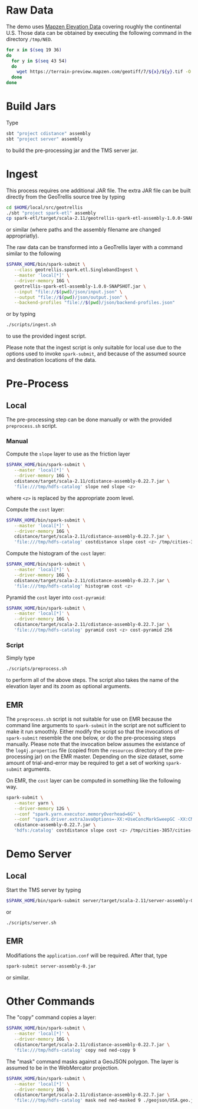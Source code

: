 # Raw Data #

The demo uses [Mapzen Elevation Data](https://mapzen.com/blog/elevation) covering roughly the continental U.S.
Those data can be obtained by executing the following command in the directory `/tmp/NED`.
```bash
for x in $(seq 19 36)
do
  for y in $(seq 43 54)
  do
    wget https://terrain-preview.mapzen.com/geotiff/7/${x}/${y}.tif -O 7_${x}_${y}.tif
  done
done
```

# Build Jars #

Type
```bash
sbt "project cdistance" assembly
sbt "project server" assembly
```
to build the pre-processing jar and the TMS server jar.

# Ingest #

This process requires one additional JAR file.
The extra JAR file can be built directly from the GeoTrellis source tree by typing
```bash
cd $HOME/local/src/geotrellis
./sbt "project spark-etl" assembly
cp spark-etl/target/scala-2.11/geotrellis-spark-etl-assembly-1.0.0-SNAPSHOT.jar /tmp
```
or similar (where paths and the assembly filename are changed appropriatly).

The raw data can be transformed into a GeoTrellis layer with a command similar to the following
```bash
$SPARK_HOME/bin/spark-submit \
   --class geotrellis.spark.etl.SinglebandIngest \
   --master 'local[*]' \
   --driver-memory 16G \
   geotrellis-spark-etl-assembly-1.0.0-SNAPSHOT.jar \
   --input "file://$(pwd)/json/input.json" \
   --output "file://$(pwd)/json/output.json" \
   --backend-profiles "file://$(pwd)/json/backend-profiles.json"
```
or by typing
```bash
./scripts/ingest.sh
```
to use the provided ingest script.

Please note that the ingest script is only suitable for local use
due to the options used to invoke `spark-submit`,
and because of the assumed source and destination locations of the data.

# Pre-Process #

## Local ##

The pre-processing step can be done manually or with the provided `preprocess.sh` script.

### Manual ###

Compute the `slope` layer to use as the friction layer
```bash
$SPARK_HOME/bin/spark-submit \
   --master 'local[*]' \
   --driver-memory 16G \
   cdistance/target/scala-2.11/cdistance-assembly-0.22.7.jar \
   'file:///tmp/hdfs-catalog' slope ned slope <z>
```
where `<z>` is replaced by the appropriate zoom level.

Compute the `cost` layer:
```bash
$SPARK_HOME/bin/spark-submit \
   --master 'local[*]' \
   --driver-memory 16G \
   cdistance/target/scala-2.11/cdistance-assembly-0.22.7.jar \
   'file:///tmp/hdfs-catalog' costdistance slope cost <z> /tmp/cities-3857/cities-3857.shp 20000
```

Compute the histogram of the `cost` layer:
```bash
$SPARK_HOME/bin/spark-submit \
   --master 'local[*]' \
   --driver-memory 16G \
   cdistance/target/scala-2.11/cdistance-assembly-0.22.7.jar \
   'file:///tmp/hdfs-catalog' histogram cost <z>
```

Pyramid the `cost` layer into `cost-pyramid`:
```bash
$SPARK_HOME/bin/spark-submit \
   --master 'local[*]' \
   --driver-memory 16G \
   cdistance/target/scala-2.11/cdistance-assembly-0.22.7.jar \
   'file:///tmp/hdfs-catalog' pyramid cost <z> cost-pyramid 256
```

### Script ###

Simply type
```bash
./scripts/preprocess.sh
```
to perform all of the above steps.
The script also takes the name of the elevation layer and its zoom as optional arguments.

## EMR ##

The `preprocess.sh` script is not suitable for use on EMR
because the command line arguments to `spark-submit` in the script are not sufficient to make it run smoothly.
Either modify the script so that the invocations of `spark-submit` resemble the one below,
or do the pre-processing steps manually.
Please note that the invocation below assumes the existance of the `log4j.properties` file
(copied from the `resources` directory of the pre-processing jar)
on the EMR master.
Depending on the size dataset,
some amount of trial-and-error may be required to get a set of working `spark-submit` arguments.

On EMR, the `cost` layer can be computed in something like the following way.
```bash
spark-submit \
   --master yarn \
   --driver-memory 12G \
   --conf "spark.yarn.executor.memoryOverhead=6G" \
   --conf "spark.driver.extraJavaOptions=-XX:+UseConcMarkSweepGC -XX:CMSInitiatingOccupancyFraction=70 -XX:MaxHeapFreeRatio=70 -XX:+CMSClassUnloadingEnabled -XX:OnOutOfMemoryError='kill -9 %p' -Dlog4j.configuration=file:///home/hadoop/log4j.properties" \
   cdistance-assembly-0.22.7.jar \
   'hdfs:/catalog' costdistance slope cost <z> /tmp/cities-3857/cities-3857.shp 20000
```

# Demo Server #

## Local ##

Start the TMS server by typing
```bash
$SPARK_HOME/bin/spark-submit server/target/scala-2.11/server-assembly-0.jar
```
or
```bash
./scripts/server.sh
```

## EMR ##

Modifiations the `application.conf` will be required.
After that, type
```bash
spark-submit server-assembly-0.jar
```
or similar.

# Other Commands #

The "copy" command copies a layer:
```bash
$SPARK_HOME/bin/spark-submit \
   --master 'local[*]' \
   --driver-memory 16G \
   cdistance/target/scala-2.11/cdistance-assembly-0.22.7.jar \
   'file:///tmp/hdfs-catalog' copy ned ned-copy 9
```

The "mask" command masks against a GeoJSON polygon.
The layer is assumed to be in the WebMercator projection.
```bash
$SPARK_HOME/bin/spark-submit \
   --master 'local[*]' \
   --driver-memory 16G \
   cdistance/target/scala-2.11/cdistance-assembly-0.22.7.jar \
   'file:///tmp/hdfs-catalog' mask ned ned-masked 9 ./geojson/USA.geo.json
```
